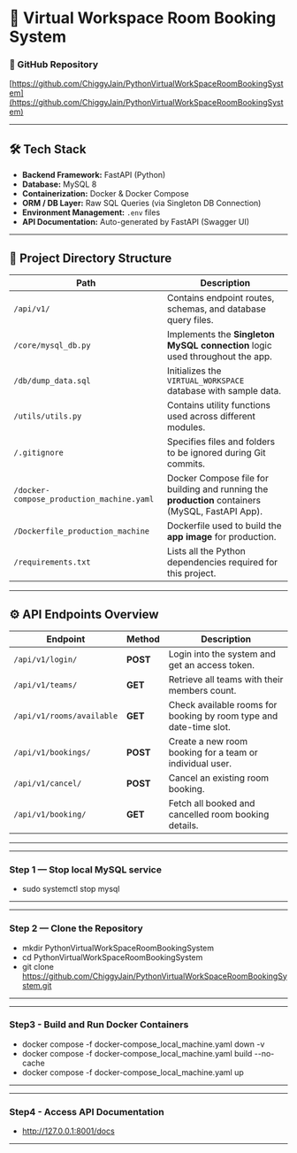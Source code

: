 
# 🧩 Virtual Workspace Room Booking System

### 📘 GitHub Repository  
[https://github.com/ChiggyJain/PythonVirtualWorkSpaceRoomBookingSystem](https://github.com/ChiggyJain/PythonVirtualWorkSpaceRoomBookingSystem)

---

## 🛠️ Tech Stack

- **Backend Framework:** FastAPI (Python)
- **Database:** MySQL 8
- **Containerization:** Docker & Docker Compose
- **ORM / DB Layer:** Raw SQL Queries (via Singleton DB Connection)
- **Environment Management:** `.env` files
- **API Documentation:** Auto-generated by FastAPI (Swagger UI)

---

## 📂 Project Directory Structure

| Path | Description |
|------|--------------|
| `/api/v1/` | Contains endpoint routes, schemas, and database query files. |
| `/core/mysql_db.py` | Implements the **Singleton MySQL connection** logic used throughout the app. |
| `/db/dump_data.sql` | Initializes the `VIRTUAL_WORKSPACE` database with sample data. |
| `/utils/utils.py` | Contains utility functions used across different modules. |
| `/.gitignore` | Specifies files and folders to be ignored during Git commits. |
| `/docker-compose_production_machine.yaml` | Docker Compose file for building and running the **production** containers (MySQL, FastAPI App). |
| `/Dockerfile_production_machine` | Dockerfile used to build the **app image** for production. |
| `/requirements.txt` | Lists all the Python dependencies required for this project. |

---

## ⚙️ API Endpoints Overview

| Endpoint | Method | Description |
|-----------|---------|-------------|
| `/api/v1/login/` | **POST** | Login into the system and get an access token. |
| `/api/v1/teams/` | **GET** | Retrieve all teams with their members count. |
| `/api/v1/rooms/available` | **GET** | Check available rooms for booking by room type and date-time slot. |
| `/api/v1/bookings/` | **POST** | Create a new room booking for a team or individual user. |
| `/api/v1/cancel/` | **POST** | Cancel an existing room booking. |
| `/api/v1/booking/` | **GET** | Fetch all booked and cancelled room booking details. |

---


---
### **Step 1 — Stop local MySQL service**
- sudo systemctl stop mysql
---

---
### **Step 2 — Clone the Repository**
- mkdir PythonVirtualWorkSpaceRoomBookingSystem
- cd PythonVirtualWorkSpaceRoomBookingSystem
- git clone https://github.com/ChiggyJain/PythonVirtualWorkSpaceRoomBookingSystem.git
---

---
### **Step3 - Build and Run Docker Containers**
- docker compose -f docker-compose_local_machine.yaml down -v
- docker compose -f docker-compose_local_machine.yaml build --no-cache
- docker compose -f docker-compose_local_machine.yaml up
---

---
### **Step4 - Access API Documentation**
- http://127.0.0.1:8001/docs
---






